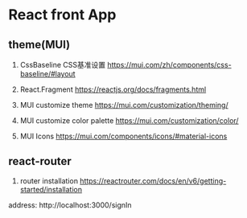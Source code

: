 # React front App

## theme(MUI)
1. CssBaseline CSS基准设置 https://mui.com/zh/components/css-baseline/#layout

2. React.Fragment https://reactjs.org/docs/fragments.html

3. MUI customize theme https://mui.com/customization/theming/

4. MUI customize color palette https://mui.com/customization/color/

5. MUI Icons https://mui.com/components/icons/#material-icons
## react-router
1. router installation https://reactrouter.com/docs/en/v6/getting-started/installation


address: http://localhost:3000/signIn